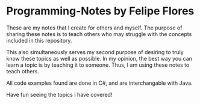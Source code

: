 # Programming-Notes by Felipe Flores 
 These are my notes that I create for others and myself. The purpose of sharing these notes 
is to teach others who may struggle with the concepts included in this repository.

This also simultaneously serves my second purpose of 
desiring to truly know these topics as well as possible.
In my opinion, the best way you can learn a topic is by teaching it to someone.
Thus, I am using these notes to teach others.
 
All code examples found are done 
in C#, and are interchangable with Java.

Have fun seeing the topics I have covered!

